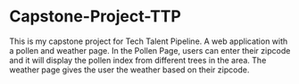 # Capstone-Project-TTP
This is my capstone project for Tech Talent Pipeline. A web application with a pollen and weather page. In the Pollen Page, users can enter their zipcode and it will display the pollen index from different trees in the area. The weather page gives the user the weather based on their zipcode.
